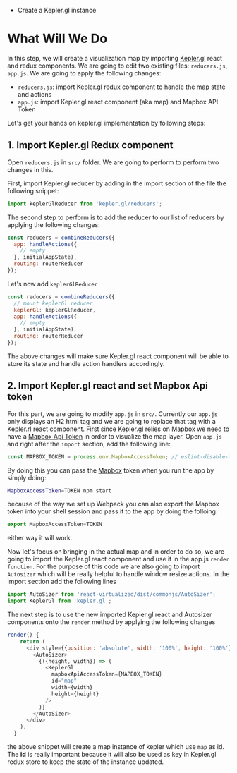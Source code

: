 <ul class='insert learning-objectives'>
  <li>Create a Kepler.gl instance</li>
</ul>

# What Will We Do
In this step, we will create a visualization map by importing [Kepler.gl](http://kepler.gl) react and redux components.
We are going to edit two existing files: `reducers.js`, `app.js`. We are going to apply the following changes:
- `reducers.js`: import Kepler.gl redux component to handle the map state and actions
- `app.js`: import Kepler.gl react component (aka map) and Mapbox API Token

Let's get your hands on kepler.gl implementation by following steps:

## 1. Import Kepler.gl Redux component
Open `reducers.js` in `src/` folder. We are going to perform to perform two changes in this.

First, import Kepler.gl reducer by adding in the import section of the file the following snippet:
```js
import keplerGlReducer from 'kepler.gl/reducers';
```

The second step to perform is to add the reducer to our list of reducers by applying the following changes:
```js
const reducers = combineReducers({
  app: handleActions({
    // empty
  }, initialAppState),
  routing: routerReducer
});
```
Let's now add `keplerGlReducer`
```js
const reducers = combineReducers({
  // mount keplerGl reducer
  keplerGl: keplerGlReducer,
  app: handleActions({
    // empty
  }, initialAppState),
  routing: routerReducer
});
```

The above changes will make sure Kepler.gl react component will be able to store its state and handle action handlers accordingly.

## 2. Import Kepler.gl react and set Mapbox Api token
For this part, we are going to modify `app.js` in `src/`. Currently our `app.js` only displays an H2 html tag and we are 
going to replace that tag with a Kepler.rl react component.
First since Kepler.gl relies on [Mapbox](https://www.mapbox.com/) we need to have a [Mapbox Api Token](https://www.mapbox.com/help/how-access-tokens-work/) in order to visualize the map layer.
Open `app.js` and right after the `import` section, add the following line:
```js
const MAPBOX_TOKEN = process.env.MapboxAccessToken; // eslint-disable-line
```
By doing this you can pass the [Mapbox](https://webpack.js.org/) token when you run the app by simply doing:
```bash
MapboxAccessToken=TOKEN npm start
```
because of the way we set up Webpack you can also export the Mapbox token into your shell session and pass it to the app by doing the folloing:
```js
export MapboxAccessToken=TOKEN
```
either way it will work.

Now let's focus on bringing in the actual map and in order to do so, we are going to import the Kepler.gl react component and use it in the app.js `render function`.
For the purpose of this code we are also going to import `Autosizer` which will be really helpful to handle window resize actions.
In the import section add the following lines
```js
import AutoSizer from 'react-virtualized/dist/commonjs/AutoSizer';
import KeplerGl from 'kepler.gl';
```
The next step is to use the new imported Kepler.gl react and Autosizer components onto the `render` method by applying the following changes
```js
render() {
    return (
      <div style={{position: 'absolute', width: '100%', height: '100%'}}>
        <AutoSizer>
          {({height, width}) => (
            <KeplerGl
              mapboxApiAccessToken={MAPBOX_TOKEN}
              id="map"
              width={width}
              height={height}
            />
          )}
        </AutoSizer>
      </div>
    );
  }
```

the above snippet will create a map instance of kepler which use `map` as id. The __id__ is really important because it will also be used as
key in Kepler.gl redux store to keep the state of the instance updated.